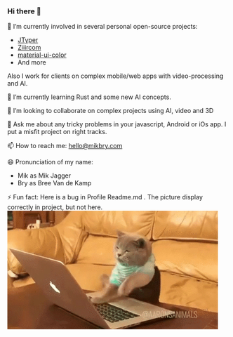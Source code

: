 ### Hi there 👋

🔭 I’m currently involved in several personal open-source projects:
- [JTyper](https://github.com/mikbry/jtyper/projects/1)
- [Ziiircom](https://github.com/mikbry/Ziiircom/projects/1)
- [material-ui-color](https://github.com/mikbry/material-ui-color)
- And more

Also I work for clients on complex mobile/web apps with video-processing and AI.

🌱 I’m currently learning Rust and some new AI concepts.
 
👯 I’m looking to collaborate on complex projects using AI, video and 3D 

💬 Ask me about any tricky problems in your javascript, Android or iOs app. I put a misfit project on right tracks.

📫 How to reach me: hello@mikbry.com

😄 Pronunciation of my name:
- Mik as Mik Jagger
- Bry as Bree Van de Kamp

⚡ Fun fact:
Here is a bug in Profile Readme.md . The picture display correctly in project, but not here.
![Code cat](/coding-cat.gif)

<!--
[Experimental] CV

**mikbry/mikbry** is a ✨ _special_ ✨ repository because its `README.md` (this file) appears on your GitHub profile.

Here are some ideas to get you started:

- 🔭 I’m currently working on ...
- 🌱 I’m currently learning ...
- 👯 I’m looking to collaborate on ...
- 🤔 I’m looking for help with ...
- 💬 Ask me about ...
- 📫 How to reach me: ...
- 😄 Pronouns: ...
- ⚡ Fun fact: ...
-->
